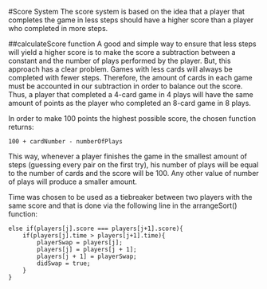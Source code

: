 #Score System
The score system is based on the idea that a player that completes the game in less steps should have a higher score than a player who completed in more steps. 

##calculateScore function
A good and simple way to ensure that less steps will yield a higher score is to make the score a subtraction between a constant and the number of plays performed by the player. But, this approach has a clear problem. Games with less cards will always be completed with fewer steps. Therefore, the amount of cards in each game must be accounted in our subtraction in order to balance out the score. Thus, a player that completed a 4-card game in 4 plays will have the same amount of points as the player who completed an 8-card game in 8 plays. 

In order to make 100 points the highest possible score, the chosen function returns:

	100 + cardNumber - numberOfPlays
	
This way, whenever a player finishes the game in the smallest amount of steps (guessing every pair on the first try), his number of plays will be equal to the number of cards and the score will be 100. Any other value of number of plays will produce a smaller amount. 

Time was chosen to be used as a tiebreaker between two players with the same score and that is done via the following line in the arrangeSort() function:

	else if(players[j].score === players[j+1].score){
    	if(players[j].time > players[j+1].time){
    		playerSwap = players[j];
    		players[j] = players[j + 1];
    		players[j + 1] = playerSwap;
    		didSwap = true;
    	}
    }
